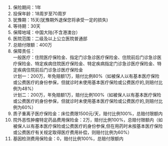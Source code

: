 1. 保险期间：1年  
2. 投保年龄：18周岁至70周岁  
3. 犹豫期：15天(犹豫期外退保您将承受一定的损失)  
4. 等待期：30天  
5. 保障地域：中国大陆(不含港澳台）  
6. 医院范围：二级及以上公立医院普通部  
7. 总赔付限额：400万  
8. 保障责任：  
   一般医疗：住院医疗保险金、指定门诊急诊医疗保险金、住院前后门诊急诊医疗保险金、特定疾病住院医疗保险金、特定疾病指定门诊急诊医疗保险金、特定疾病住院前后门诊急诊医疗保险金  
   计划一：200万，年免赔额1万，赔付比例80%（如被保人以有基本医疗保险或公费医疗的身份参保，但就诊时未使用基本医疗保险或公费医疗的,则赔付比例为48%）  
   计划二：200万，年免赔额1万，赔付比例100%（如被保人以有基本医疗保险或公费医疗的身份参保，但就诊时未使用基本医疗保险或公费医疗的,则赔付比例为60%）  
9. 质子重离子医疗保险金：床位费限1500元/天，赔付比例100%，总赔付限额内  
10. 院外恶性肿瘤特定药品费用保险金：2万，赔付比例100%，总赔付限额内（如被保人以有基本医疗保险或公费医疗的身份参保,但在用药时未按基本医疗保险或公费医疗有关规定取得医疗费用补偿，则赔付比例为60%）  
11. 基因检测费用保险金：0，赔付比例100%，总赔付限额内